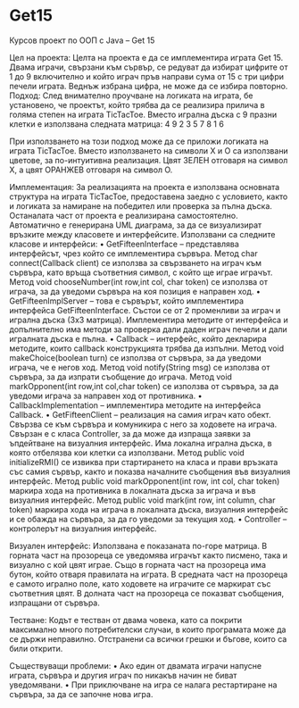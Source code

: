 # Get15

Курсов проект по ООП с Java – Get 15

Цел на проекта: Целта на проекта е да се имплементира играта Get 15. Двама играчи, свързани към сървър, се редуват да избират цифрите от 1 до 9 включително и който играч пръв направи сума от 15 с три цифри печели играта. Веднъж избрана цифра, не може да се избира повторно.
Подход: След внимателно проучване на логиката на играта, бе установено, че проектът, който трябва да се реализира прилича в голяма степен на играта TicTacToe. Вместо игрална дъска с 9 празни клетки е използвана следната матрица:
4 9 2
3 5 7
8 1 6

При използването на този подход може да се приложи логиката на играта TicTacToe. Вместо използването на символи Х и О са използвани цветове, за по-интуитивна реализация. Цвят ЗЕЛЕН отговаря на символ Х, а цвят ОРАНЖЕВ отговаря на символ О.

Имплементация: За реализацията на проекта е използвана основната структура на играта TicTacToe, предоставена заедно с условието, както и логиката за намиране на победител или проверка за пълна дъска. Останалата част от проекта е реализирана самостоятелно. Автоматично е генерирана UML диаграма, за да се визуализират връзките между класовете и интерфейсите. Използвани са следните класове и интерфейси:
•	GetFifteenInterface – представлява интерфейсът, чрез който се имплементира сървъра. Метод  char connect(Callback client) се използва за свързването на играч към сървъра, като връща съответния символ, с който ще играе играчът.
Метод void chooseNumber(int row,int col, char token) се използва от играча, за да уведоми сървъра на коя позиция е направен ход.
•	GetFifteenImplServer – това е сървърът, който имплементира интерфейса GetFifteenInterface. Състои се от 2 променливи за играч и игрална дъска (3х3 матрица). Имплементира методите от интерфейса и допълнително има методи за проверка дали даден играч печели и дали игралната дъска е пълна.
•	Callback – интерфейс, който декларира методите, които callback конструкцията трябва да изпълни.
Метод void makeChoice(boolean turn) се използва от сървъра, за да уведоми играча, че е негов ход.
Метод void notify(String msg) се използва от сървъра, за да изпрати съобщение до играча.
Метод void markOpponent(int row,int col,char token) се използва от сървъра, за да уведоми играча за направен ход от противника.
•	CallbackImplementation – имплементира методите на интерфейса Callback.
•	GetFifteenClient – реализация на самия играч като обект. Свързва се към сървъра и комуникира с него за ходовете на играча. Свързан е с класа Controller, за да може да изпраща заявки за ъпдейтване на визуалния интерфейс. Има локална игрална дъска, в която отбелязва кои клетки са използвани.
Метод public void initializeRMI() се извиква при стартирането на класа и прави връзката със самия сървър, както и показва началните съобщения във визуалния интерфейс.
Метод public void markOpponent(int row, int col, char token) маркира хода на противника в локалната дъска за играча и във визуалния интерфейс.
Метод public void mark(int row, int column, char token) маркира хода на играча в локалната дъска, визуалния интерфейс и се обажда на сървъра, за да го уведоми за текущия ход.
•	Controller – контролерът на визуалния интерфейс.
 
Визуален интерфейс: Използвана е показаната по-горе матрица. В горната част на прозореца се уведомява играчът както писмено, така и визуално с кой цвят играе. Също в горната част на прозореца има бутон, който отваря правилата на играта. В средната част на прозореца е самото игрално поле, като ходовете на играчите се маркират със съответния цвят. В долната част на прозореца се показват съобщения, изпращани от сървъра.

Тестване: Кодът е тестван от двама човека, като са покрити максимално много потребителски случаи, в които програмата може да се държи неправилно. Отстранени са всички грешки и бъгове, които са били открити.

Съществуващи проблеми: 
•	Ако един от двамата играчи напусне играта, сървъра и другия играч по никакъв начин не биват уведомявани.
•	При приключване на игра се налага рестартиране на сървъра, за да се започне нова игра.

